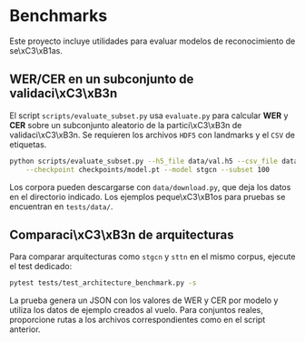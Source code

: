 # Benchmarks

Este proyecto incluye utilidades para evaluar modelos de reconocimiento de se\xC3\xB1as.

## WER/CER en un subconjunto de validaci\xC3\xB3n

El script `scripts/evaluate_subset.py` usa `evaluate.py` para calcular **WER** y **CER**
sobre un subconjunto aleatorio de la partici\xC3\xB3n de validaci\xC3\xB3n. Se requieren los
archivos `HDF5` con landmarks y el `CSV` de etiquetas.

```bash
python scripts/evaluate_subset.py --h5_file data/val.h5 --csv_file data/val.csv \
    --checkpoint checkpoints/model.pt --model stgcn --subset 100
```

Los corpora pueden descargarse con `data/download.py`, que deja los datos en el
directorio indicado. Los ejemplos peque\xC3\xB1os para pruebas se encuentran en `tests/data/`.

## Comparaci\xC3\xB3n de arquitecturas

Para comparar arquitecturas como `stgcn` y `sttn` en el mismo corpus, ejecute el
test dedicado:

```bash
pytest tests/test_architecture_benchmark.py -s
```

La prueba genera un JSON con los valores de WER y CER por modelo y utiliza los
datos de ejemplo creados al vuelo. Para conjuntos reales, proporcione rutas a
los archivos correspondientes como en el script anterior.
